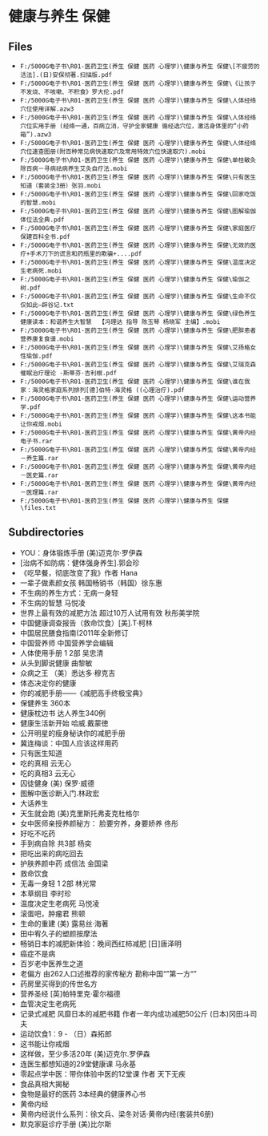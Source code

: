 # 健康与养生 保健

## Files

- `F:/5000G电子书\R01-医药卫生(养生 保健 医药 心理学)\健康与养生 保健\[不疲劳的活法].(日)安保彻著.扫描版.pdf`
- `F:/5000G电子书\R01-医药卫生(养生 保健 医药 心理学)\健康与养生 保健\《让孩子不发烧、不咳嗽、不积食》罗大伦.pdf`
- `F:/5000G电子书\R01-医药卫生(养生 保健 医药 心理学)\健康与养生 保健\人体经络穴位使用详解.azw3`
- `F:/5000G电子书\R01-医药卫生(养生 保健 医药 心理学)\健康与养生 保健\人体经络穴位实用手册 (经络一通，百病立消，守护全家健康 循经选穴位，激活身体里的“小药箱”).azw3`
- `F:/5000G电子书\R01-医药卫生(养生 保健 医药 心理学)\健康与养生 保健\人体经络穴位速查图册(附百种常见病快速取穴及常用特效穴位快速取穴).mobi`
- `F:/5000G电子书\R01-医药卫生(养生 保健 医药 心理学)\健康与养生 保健\单桂敏灸除百病－寻病祛病养生艾灸自疗法.mobi`
- `F:/5000G电子书\R01-医药卫生(养生 保健 医药 心理学)\健康与养生 保健\只有医生知道（套装全3册）张羽.mobi`
- `F:/5000G电子书\R01-医药卫生(养生 保健 医药 心理学)\健康与养生 保健\回家吃饭的智慧.mobi`
- `F:/5000G电子书\R01-医药卫生(养生 保健 医药 心理学)\健康与养生 保健\图解瑜伽体位法全典.pdf`
- `F:/5000G电子书\R01-医药卫生(养生 保健 医药 心理学)\健康与养生 保健\家庭医疗保建百科全书.pdf`
- `F:/5000G电子书\R01-医药卫生(养生 保健 医药 心理学)\健康与养生 保健\无效的医疗+手术刀下的谎言和药瓶里的欺骗+....pdf`
- `F:/5000G电子书\R01-医药卫生(养生 保健 医药 心理学)\健康与养生 保健\温度决定生老病死.mobi`
- `F:/5000G电子书\R01-医药卫生(养生 保健 医药 心理学)\健康与养生 保健\瑜伽之树.pdf`
- `F:/5000G电子书\R01-医药卫生(养生 保健 医药 心理学)\健康与养生 保健\生命不仅仅如此—辟谷记.txt`
- `F:/5000G电子书\R01-医药卫生(养生 保健 医药 心理学)\健康与养生 保健\绿色养生健康读本：和谐养生大智慧  【冯理达 指导 陈玉琴 杨晓军 主编】.mobi`
- `F:/5000G电子书\R01-医药卫生(养生 保健 医药 心理学)\健康与养生 保健\肥胖患者营养康复食谱.mobi`
- `F:/5000G电子书\R01-医药卫生(养生 保健 医药 心理学)\健康与养生 保健\艾扬格女性瑜伽.pdf`
- `F:/5000G电子书\R01-医药卫生(养生 保健 医药 心理学)\健康与养生 保健\艾瑞克森催眠治疗理论 -斯蒂芬·吉利根.pdf`
- `F:/5000G电子书\R01-医药卫生(养生 保健 医药 心理学)\健康与养生 保健\谁在我家：海灵格家庭系列排列[德]伯特·海灵格 ((心理治疗).pdf`
- `F:/5000G电子书\R01-医药卫生(养生 保健 医药 心理学)\健康与养生 保健\运动营养学.pdf`
- `F:/5000G电子书\R01-医药卫生(养生 保健 医药 心理学)\健康与养生 保健\这本书能让你戒烟.mobi`
- `F:/5000G电子书\R01-医药卫生(养生 保健 医药 心理学)\健康与养生 保健\黄帝内经电子书.rar`
- `F:/5000G电子书\R01-医药卫生(养生 保健 医药 心理学)\健康与养生 保健\黄帝内经－养生篇.rar`
- `F:/5000G电子书\R01-医药卫生(养生 保健 医药 心理学)\健康与养生 保健\黄帝内经－医史篇.rar`
- `F:/5000G电子书\R01-医药卫生(养生 保健 医药 心理学)\健康与养生 保健\黄帝内经－医理篇.rar`
- `F:/5000G电子书\R01-医药卫生(养生 保健 医药 心理学)\健康与养生 保健\files.txt`

## Subdirectories

- YOU：身体锻炼手册 (美)迈克尔·罗伊森
- [治病不如防病：健体强身养生].郭会珍
- 《吃早餐，彻底改变了我》作者 Hana
- 一辈子做素颜女孩 韩国畅销书（韩国）徐东惠
- 不生病的养生方式：无病一身轻
- 不生病的智慧 马悦凌
- 世界上最有效的减肥方法  超过10万人试用有效  秋彤美学院
- 中国健康调查报告（救命饮食）[美].T·柯林
- 中国居民膳食指南(2011年全新修订
- 中国营养师  中国营养学会编辑
- 人体使用手册 1  2部 吴忠清
- 从头到脚说健康 曲黎敏
- 众病之王 （美）悉达多·穆克吉
- 体态决定你的健康
- 你的减肥手册——《减肥高手终极宝典》
- 保健养生 360本
- 健康枕边书 达人养生340例
- 健康生活新开始 哈威.戴蒙徳
- 公开明星的瘦身秘诀你的减肥手册
- 冀连梅谈：中国人应该这样用药
- 只有医生知道
- 吃的真相 云无心
- 吃的真相3  云无心
- 囚徒健身 (美) 保罗·威德
- 图解中医诊断入门.林政宏
- 大话养生
- 天生就会跑  (美)克里斯托弗麦克杜格尔
- 女中医师亲授养颜秘方： 脸要穷养，身要娇养 佟彤
- 好吃不吃药
- 手到病自除 共3部 杨奕
- 把吃出来的病吃回去
- 护肤养颜中药 成信法  金国梁
- 救命饮食
- 无毒一身轻 1 2部    林光常
- 本草纲目 李时珍
- 温度决定生老病死 马悦凌
- 滚蛋吧，肿瘤君  熊顿
- 生命的重建 (美) 露易丝·海著
- 田中宥久子的塑颜按摩法
- 畅销日本的减肥新体验：晚间西红柿减肥  [日]唐泽明
- 癌症不是病
- 百岁老中医养生之道
- 老偏方 由262人口述推荐的家传秘方 勘称中国“”第一方“”
- 药房里买得到的传世名方
- 营养圣经 [英]帕特里克·霍尔福德
- 血管决定生老病死
- 记录式减肥   风靡日本的减肥书籍 作者一年内成功减肥50公斤 (日本)冈田斗司夫
- 运动饮食1︰9 - （日）森拓郎
- 这书能让你戒烟
- 这样做，至少多活20年 (美)迈克尔.罗伊森
- 连医生都想知道的29堂健康课 马永基
- 零起点学中医：带你体验中医的12堂课 作者 天下无疾
- 食品真相大揭秘
- 食物是最好的医药 3本经典的健康养心书
- 黄帝内经
- 黄帝内经说什么系列：徐文兵、梁冬对话·黄帝内经(套装共6册)
- 默克家庭诊疗手册  (美)比尔斯
